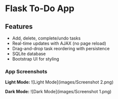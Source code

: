 # Flask To-Do App

## Features
- Add, delete, complete/undo tasks
- Real-time updates with AJAX (no page reload)
- Drag-and-drop task reordering with persistence
- SQLite database
- Bootstrap UI for styling

### App Screenshots

**Light Mode:**
![Light Mode](images/Screenshot 2.png)

**Dark Mode:**
![Dark Mode](images/Screenshot 1.png)


